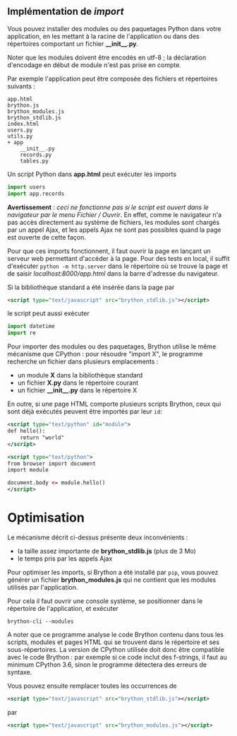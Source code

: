 Implémentation de _import_
--------------------------

Vous pouvez installer des modules ou des paquetages Python dans votre
application, en les mettant à la racine de l'application ou dans des
répertoires comportant un fichier __\_\_init\_\_.py__.

Noter que les modules doivent être encodés en utf-8 ; la déclaration
d'encodage en début de module n'est pas prise en compte.

Par exemple l'application peut être composée des fichiers et répertoires
suivants :

    app.html
    brython.js
    brython_modules.js
    brython_stdlib.js
    index.html
    users.py
    utils.py
    + app
        __init__.py
        records.py
        tables.py

Un script Python dans __app.html__ peut exécuter les imports

```python
import users
import app.records
```

**Avertissement** : _ceci ne fonctionne pas si le script est ouvert dans le_
_navigateur par le menu Fichier / Ouvrir_. En effet, comme le navigateur n'a
pas accès directement au système de fichiers, les modules sont chargés par un
appel Ajax, et les appels Ajax ne sont pas possibles quand la page est ouverte
de cette façon.

Pour que ces imports fonctionnent, il faut ouvrir la page en lançant un
serveur web permettant d'accéder à la page. Pour des tests en local, il suffit
d'exécuter `python -m http.server` dans le répertoire où se trouve la page et
de saisir _localhost:8000/app.html_ dans la barre d'adresse du navigateur.

Si la bibliothèque standard a été insérée dans la page par

```xml
<script type="text/javascript" src="brython_stdlib.js"></script>
```

le script peut aussi exécuter

```python
import datetime
import re
```

Pour importer des modules ou des paquetages, Brython utilise le même mécanisme
que CPython : pour résoudre "import X", le programme recherche un fichier dans
plusieurs emplacements :

- un module __X__ dans la bibliothèque standard
- un fichier __X.py__ dans le répertoire courant
- un fichier __\_\_init\_\_.py__ dans le répertoire X


En outre, si une page HTML comporte plusieurs scripts Brython, ceux qui sont
déjà exécutés peuvent être importés par leur `id`:

```xml
<script type="text/python" id="module">
def hello():
    return "world"
</script>

<script type="text/python">
from browser import document
import module

document.body <= module.hello()
</script>
```

Optimisation
============
Le mécanisme décrit ci-dessus présente deux inconvénients :

- la taille assez importante de __brython_stdlib.js__ (plus de 3 Mo)
- le temps pris par les appels Ajax

Pour optimiser les imports, si Brython a été installé par `pip`, vous pouvez
générer un fichier __brython_modules.js__ qui ne contient que les modules
utilisés par l'application.

Pour cela il faut ouvrir une console système, se positionner dans le
répertoire de l'application, et exécuter

```console
brython-cli --modules
```

A noter que ce programme analyse le code Brython contenu dans tous les scripts,
modules et pages HTML qui se trouvent dans le répertoire et ses
sous-répertoires. La version de CPython utilisée doit donc être compatible
avec le code Brython : par exemple si ce code inclut des f-strings, il faut au
minimum CPython 3.6, sinon le programme détectera des erreurs de syntaxe.

Vous pouvez ensuite remplacer toutes les occurrences de

```xml
<script type="text/javascript" src="brython_stdlib.js"></script>
```
par
```xml
<script type="text/javascript" src="brython_modules.js"></script>
```
